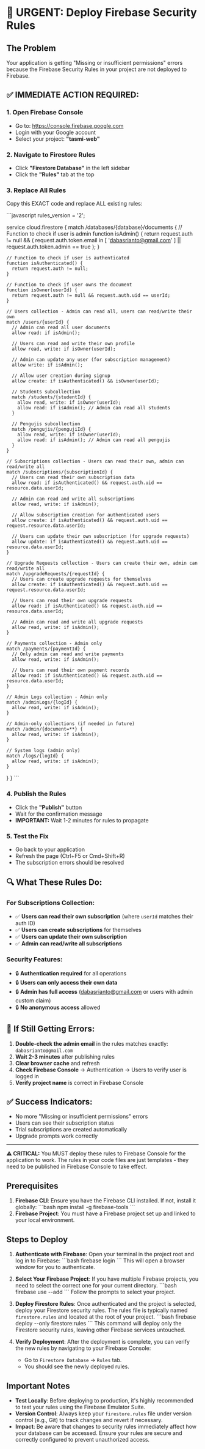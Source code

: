 # 🚨 URGENT: Deploy Firebase Security Rules

## The Problem
Your application is getting "Missing or insufficient permissions" errors because the Firebase Security Rules in your project are not deployed to Firebase.

## ✅ **IMMEDIATE ACTION REQUIRED:**

### 1. **Open Firebase Console**
- Go to: https://console.firebase.google.com
- Login with your Google account
- Select your project: **"tasmi-web"**

### 2. **Navigate to Firestore Rules**
- Click **"Firestore Database"** in the left sidebar
- Click the **"Rules"** tab at the top

### 3. **Replace All Rules**
Copy this EXACT code and replace ALL existing rules:

\`\`\`javascript
rules_version = '2';

service cloud.firestore {
  match /databases/{database}/documents {
    // Function to check if user is admin
    function isAdmin() {
      return request.auth != null && (
        request.auth.token.email in [
          'dabasrianto@gmail.com'
        ] || 
        request.auth.token.admin == true
      );
    }
    
    // Function to check if user is authenticated
    function isAuthenticated() {
      return request.auth != null;
    }
    
    // Function to check if user owns the document
    function isOwner(userId) {
      return request.auth != null && request.auth.uid == userId;
    }
    
    // Users collection - Admin can read all, users can read/write their own
    match /users/{userId} {
      // Admin can read all user documents
      allow read: if isAdmin();
      
      // Users can read and write their own profile
      allow read, write: if isOwner(userId);
      
      // Admin can update any user (for subscription management)
      allow write: if isAdmin();
      
      // Allow user creation during signup
      allow create: if isAuthenticated() && isOwner(userId);
      
      // Students subcollection
      match /students/{studentId} {
        allow read, write: if isOwner(userId);
        allow read: if isAdmin(); // Admin can read all students
      }
      
      // Pengujis subcollection  
      match /pengujis/{pengujiId} {
        allow read, write: if isOwner(userId);
        allow read: if isAdmin(); // Admin can read all pengujis
      }
    }
    
    // Subscriptions collection - Users can read their own, admin can read/write all
    match /subscriptions/{subscriptionId} {
      // Users can read their own subscription data
      allow read: if isAuthenticated() && request.auth.uid == resource.data.userId;
      
      // Admin can read and write all subscriptions
      allow read, write: if isAdmin();
      
      // Allow subscription creation for authenticated users
      allow create: if isAuthenticated() && request.auth.uid == request.resource.data.userId;
      
      // Users can update their own subscription (for upgrade requests)
      allow update: if isAuthenticated() && request.auth.uid == resource.data.userId;
    }
    
    // Upgrade Requests collection - Users can create their own, admin can read/write all
    match /upgradeRequests/{requestId} {
      // Users can create upgrade requests for themselves
      allow create: if isAuthenticated() && request.auth.uid == request.resource.data.userId;
      
      // Users can read their own upgrade requests
      allow read: if isAuthenticated() && request.auth.uid == resource.data.userId;
      
      // Admin can read and write all upgrade requests
      allow read, write: if isAdmin();
    }
    
    // Payments collection - Admin only
    match /payments/{paymentId} {
      // Only admin can read and write payments
      allow read, write: if isAdmin();
      
      // Users can read their own payment records
      allow read: if isAuthenticated() && request.auth.uid == resource.data.userId;
    }
    
    // Admin Logs collection - Admin only
    match /adminLogs/{logId} {
      allow read, write: if isAdmin();
    }
    
    // Admin-only collections (if needed in future)
    match /admin/{document=**} {
      allow read, write: if isAdmin();
    }
    
    // System logs (admin only)
    match /logs/{logId} {
      allow read, write: if isAdmin();
    }
  }
}
\`\`\`

### 4. **Publish the Rules**
- Click the **"Publish"** button
- Wait for the confirmation message
- **IMPORTANT:** Wait 1-2 minutes for rules to propagate

### 5. **Test the Fix**
- Go back to your application
- Refresh the page (Ctrl+F5 or Cmd+Shift+R)
- The subscription errors should be resolved

## 🔍 **What These Rules Do:**

### For Subscriptions Collection:
- ✅ **Users can read their own subscription** (where `userId` matches their auth ID)
- ✅ **Users can create subscriptions** for themselves
- ✅ **Users can update their own subscription**
- ✅ **Admin can read/write all subscriptions**

### Security Features:
- 🔒 **Authentication required** for all operations
- 🔒 **Users can only access their own data**
- 🔒 **Admin has full access** (dabasrianto@gmail.com or users with admin custom claim)
- 🔒 **No anonymous access** allowed

## 🚨 **If Still Getting Errors:**

1. **Double-check the admin email** in the rules matches exactly: `dabasrianto@gmail.com`
2. **Wait 2-3 minutes** after publishing rules
3. **Clear browser cache** and refresh
4. **Check Firebase Console** → Authentication → Users to verify user is logged in
5. **Verify project name** is correct in Firebase Console

## ✅ **Success Indicators:**
- No more "Missing or insufficient permissions" errors
- Users can see their subscription status
- Trial subscriptions are created automatically
- Upgrade prompts work correctly

---

**⚠️ CRITICAL:** You MUST deploy these rules to Firebase Console for the application to work. The rules in your code files are just templates - they need to be published in Firebase Console to take effect.

## Prerequisites

1. **Firebase CLI**: Ensure you have the Firebase CLI installed. If not, install it globally:
    \`\`\`bash
    npm install -g firebase-tools
    \`\`\`
2. **Firebase Project**: You must have a Firebase project set up and linked to your local environment.

## Steps to Deploy

1. **Authenticate with Firebase**:
    Open your terminal in the project root and log in to Firebase:
    \`\`\`bash
    firebase login
    \`\`\`
    This will open a browser window for you to authenticate.

2. **Select Your Firebase Project**:
    If you have multiple Firebase projects, you need to select the correct one for your current directory.
    \`\`\`bash
    firebase use --add
    \`\`\`
    Follow the prompts to select your project.

3. **Deploy Firestore Rules**:
    Once authenticated and the project is selected, deploy your Firestore security rules. The rules file is typically named `firestore.rules` and located at the root of your project.
    \`\`\`bash
    firebase deploy --only firestore:rules
    \`\`\`
    This command will deploy only the Firestore security rules, leaving other Firebase services untouched.

4. **Verify Deployment**:
    After the deployment is complete, you can verify the new rules by navigating to your Firebase Console:
    * Go to `Firestore Database` -> `Rules` tab.
    * You should see the newly deployed rules.

## Important Notes

* **Test Locally**: Before deploying to production, it's highly recommended to test your rules using the Firebase Emulator Suite.
* **Version Control**: Always keep your `firestore.rules` file under version control (e.g., Git) to track changes and revert if necessary.
* **Impact**: Be aware that changes to security rules immediately affect how your database can be accessed. Ensure your rules are secure and correctly configured to prevent unauthorized access.

